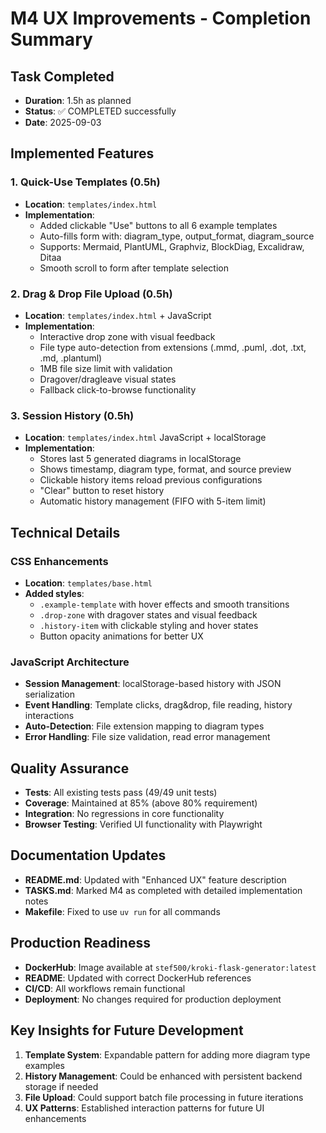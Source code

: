 # M4 UX Improvements - Completion Summary

## Task Completed
- **Duration**: 1.5h as planned
- **Status**: ✅ COMPLETED successfully
- **Date**: 2025-09-03

## Implemented Features

### 1. Quick-Use Templates (0.5h)
- **Location**: `templates/index.html`
- **Implementation**: 
  - Added clickable "Use" buttons to all 6 example templates
  - Auto-fills form with: diagram_type, output_format, diagram_source
  - Supports: Mermaid, PlantUML, Graphviz, BlockDiag, Excalidraw, Ditaa
  - Smooth scroll to form after template selection

### 2. Drag & Drop File Upload (0.5h)
- **Location**: `templates/index.html` + JavaScript
- **Implementation**:
  - Interactive drop zone with visual feedback
  - File type auto-detection from extensions (.mmd, .puml, .dot, .txt, .md, .plantuml)
  - 1MB file size limit with validation
  - Dragover/dragleave visual states
  - Fallback click-to-browse functionality

### 3. Session History (0.5h)
- **Location**: `templates/index.html` JavaScript + localStorage
- **Implementation**:
  - Stores last 5 generated diagrams in localStorage
  - Shows timestamp, diagram type, format, and source preview
  - Clickable history items reload previous configurations
  - "Clear" button to reset history
  - Automatic history management (FIFO with 5-item limit)

## Technical Details

### CSS Enhancements
- **Location**: `templates/base.html`
- **Added styles**:
  - `.example-template` with hover effects and smooth transitions
  - `.drop-zone` with dragover states and visual feedback
  - `.history-item` with clickable styling and hover states
  - Button opacity animations for better UX

### JavaScript Architecture
- **Session Management**: localStorage-based history with JSON serialization
- **Event Handling**: Template clicks, drag&drop, file reading, history interactions
- **Auto-Detection**: File extension mapping to diagram types
- **Error Handling**: File size validation, read error management

## Quality Assurance
- **Tests**: All existing tests pass (49/49 unit tests)
- **Coverage**: Maintained at 85% (above 80% requirement)
- **Integration**: No regressions in core functionality
- **Browser Testing**: Verified UI functionality with Playwright

## Documentation Updates
- **README.md**: Updated with "Enhanced UX" feature description
- **TASKS.md**: Marked M4 as completed with detailed implementation notes
- **Makefile**: Fixed to use `uv run` for all commands

## Production Readiness
- **DockerHub**: Image available at `stef500/kroki-flask-generator:latest`
- **README**: Updated with correct DockerHub references
- **CI/CD**: All workflows remain functional
- **Deployment**: No changes required for production deployment

## Key Insights for Future Development
1. **Template System**: Expandable pattern for adding more diagram type examples
2. **History Management**: Could be enhanced with persistent backend storage if needed
3. **File Upload**: Could support batch file processing in future iterations
4. **UX Patterns**: Established interaction patterns for future UI enhancements